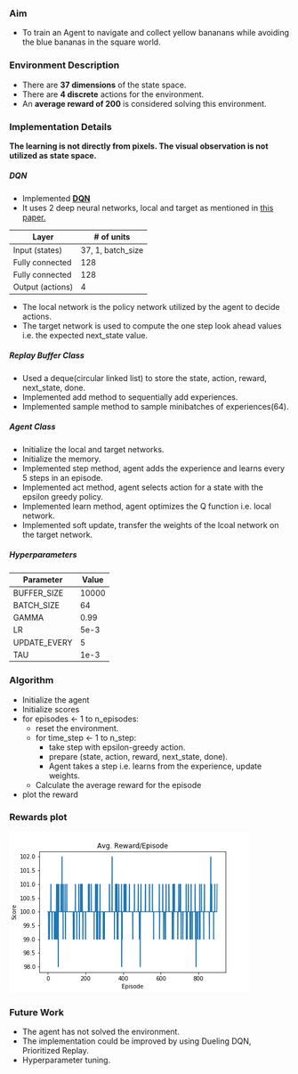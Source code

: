### Aim
- To train an Agent to navigate and collect yellow bananans while avoiding the blue bananas in the square world.  

### Environment Description
- There are **37 dimensions** of the state space.
- There are **4 discrete** actions for the environment.
- An **average reward of 200** is considered solving this environment.

### Implementation Details
**The learning is not directly from pixels. The visual observation is not utilized as state space.**
##### DQN
- Implemented [**DQN**][deepmind atari]         
- It uses 2 deep neural networks, local and target as mentioned in [this paper.][deepmind atari]

|Layer|# of units|   
|-----|-------|  
|Input (states)|37, 1, batch_size|
|Fully connected|128|
|Fully connected|128|
|Output (actions)| 4|

- The local network is the policy network utilized by the agent to decide actions.      
- The target network is used to compute the one step look ahead values i.e. the expected next_state value.      

##### Replay Buffer Class
- Used a deque(circular linked list) to store the state, action, reward, next_state, done.    
- Implemented add method to sequentially add experiences.     
- Implemented sample method to sample minibatches of experiences(64).      

##### Agent Class
- Initialize the local and target networks.
- Initialize the memory.
- Implemented step method, agent adds the experience and learns every 5 steps in an episode.
- Implemented act method, agent selects action for a state with the epsilon greedy policy.
- Implemented learn method, agent optimizes the Q function i.e. local network.
- Implemented soft update, transfer the weights of the lcoal network on the target network.

##### Hyperparameters

|Parameter| Value|
|---------|------|
|BUFFER_SIZE|10000|
|BATCH_SIZE|64|
|GAMMA|0.99|
|LR|5e-3|
|UPDATE_EVERY|5|
|TAU|1e-3|

### Algorithm
- Initialize the agent
- Initialize scores
- for episodes <- 1 to n_episodes:
    - reset the environment.
    - for time_step <- 1 to n_step:
        * take step with epsilon-greedy action.
        * prepare (state, action, reward, next_state, done).
        * Agent takes a step i.e. learns from the experience, update weights.
    - Calculate the average reward for the episode
- plot the reward

### Rewards plot
![Avg. Reward / Episode][reward plot]

### Future Work
- The agent has not solved the environment.
- The implementation could be improved by using Dueling DQN, Prioritized Replay.
- Hyperparameter tuning.

[//]: # (Create alias for all hyperlinks here, no formatting required)

[deepmind atari]:<https://storage.googleapis.com/deepmind-data/assets/papers/DeepMindNature14236Paper.pdf>
[tmp image]:<https://icatcare.org/app/uploads/2018/07/Thinking-of-getting-a-cat.png>
[reward plot]:<https://github.com/patelamalk/RL/blob/master/Navigation/plots/Reward.png?raw=True>
